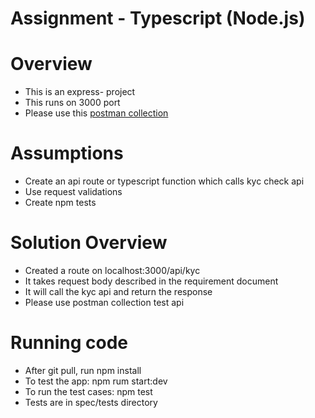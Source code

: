 # Assignment - Typescript (Node.js)

# Overview

- This is an express- project
- This runs on 3000 port
- Please use this [postman collection](https://www.getpostman.com/collections/0838b0bdc4434e0b6539)


# Assumptions

- Create an api route or typescript function which calls kyc check api
- Use request validations
- Create npm tests

# Solution Overview

- Created a route on localhost:3000/api/kyc
- It takes request body described in the requirement document
- It will call the kyc api and return the response
- Please use postman collection test api

# Running code

- After git pull, run npm install
- To test the app: npm rum start:dev
- To run the test cases: npm test
- Tests are in spec/tests directory
